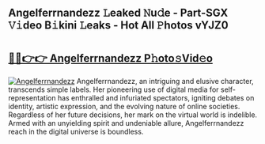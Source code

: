 ## Angelferrnandezz 𝙻eaked 𝙽u𝚍e - Part-SGX 𝚅𝚒deo B𝚒kini 𝙻eaks - Hot All 𝙿hotos vYJZ0

# <h2><a href="http://ld44igc.urlbe.top/?page=Angelferrnandezz">🔗🔗👉👉 Angelferrnandezz P𝚑oto𝚜Vid𝚎o</a></h2>

[![Angelferrnandezz](https://i.imgur.com/eBuTRDB.gif)](http://ld44igc.urlbe.top/?page=Angelferrnandezz)
Angelferrnandezz, an intriguing and elusive character, transcends simple labels. Her pioneering use of digital media for self-representation has enthralled and infuriated spectators, igniting debates on identity, artistic expression, and the evolving nature of online societies. Regardless of her future decisions, her mark on the virtual world is indelible. Armed with an unyielding spirit and undeniable allure, Angelferrnandezz reach in the digital universe is boundless.

